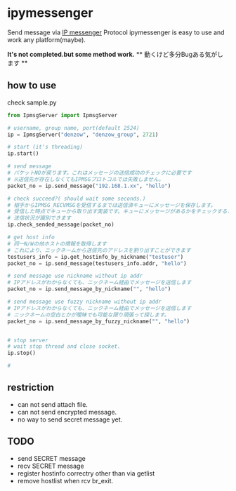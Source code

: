 # ipymessenger

Send message via [IP messenger](http://ipmsg.org/) Protocol
ipymessenger is easy to use and work any platform(maybe).

**It's not completed.but some method work.**
** 動くけど多分Bugある気がします **

## how to use

check sample.py

```python
from IpmsgServer import IpmsgServer

# username, group name, port(default 2524)
ip = IpmsgServer("denzow", "denzow_group", 2721)

# start (it's threading)
ip.start()

# send message
# パケットNOが戻ります。これはメッセージの送信成功のチェックに必要です
# ※送信先が存在しなくてもIPMSGプロトコルでは失敗しません。
packet_no = ip.send_message("192.168.1.xx", "hello")

# check succeed?( should wait some seconds.)
# 相手からIPMSG_RECVMSGを受信するまでは送信済キューにメッセージを保存します。
# 受信した時点でキューから取り出す実装です。キューにメッセージがあるかをチェックすることで
# 送信状況が識別できます
ip.check_sended_message(packet_no)

# get host info
# 同一N/Wの他ホストの情報を取得します
# これにより、ニックネームから送信先のアドレスを割り出すことができます
testusers_info = ip.get_hostinfo_by_nickname("testuser")
packet_no = ip.send_message(testusers_info.addr, "hello")

# send message use nickname without ip addr
# IPアドレスがわからなくても、ニックネーム経由でメッセージを送信します
packet_no = ip.send_message_by_nickname("", "hello")

# send message use fuzzy nickname without ip addr
# IPアドレスがわからなくても、ニックネーム経由でメッセージを送信します
# ニックネームの空白とかが曖昧でも可能な限り頑張って探します。
packet_no = ip.send_message_by_fuzzy_nickname("", "hello")


# stop server
# wait stop thread and close socket.
ip.stop()

#
```

## restriction

* can not send attach file.
* can not send encrypted message.
* no way to send secret message yet.

## TODO

* send SECRET message
* recv SECRET message
* register hostinfo correctry other than via getlist
* remove hostlist when rcv br_exit.